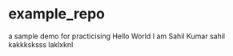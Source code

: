 # example_repo

a sample demo for practicising
Hello World
I am Sahil Kumar
sahil kakkksksss
laklxknl

